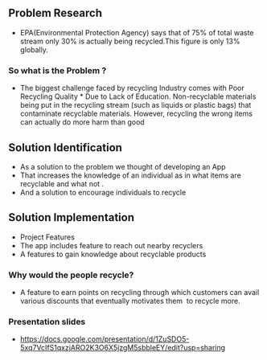 ## Problem Research
* EPA(Environmental Protection Agency) says that of 75% of total waste stream only 30% is actually being recycled.This figure is only 13% globally.

### So what is the Problem ?
* The biggest challenge faced by recycling Industry comes with Poor Recycling Quality * Due to Lack of Education. Non-recyclable materials being put in the recycling stream (such as liquids or plastic bags) that contaminate recyclable materials. However, recycling the wrong items can actually do more harm than good

## Solution Identification
* As a solution to the problem we thought of developing an App
* That increases the knowledge of an individual as in what items are recyclable and what not .
* And a solution to encourage individuals to recycle 


## Solution Implementation
* Project Features
* The app includes feature to reach out nearby recyclers 
 * A features to gain knowledge about recyclable products 


### Why would the people recycle?

* A feature to earn points on recycling through which customers can avail various discounts that eventually motivates them  to recycle more.


### Presentation slides
* https://docs.google.com/presentation/d/1ZuSDO5-5xq7VcIfS1qxzjARO2K3O6X5jzgM5sbbleEY/edit?usp=sharing
